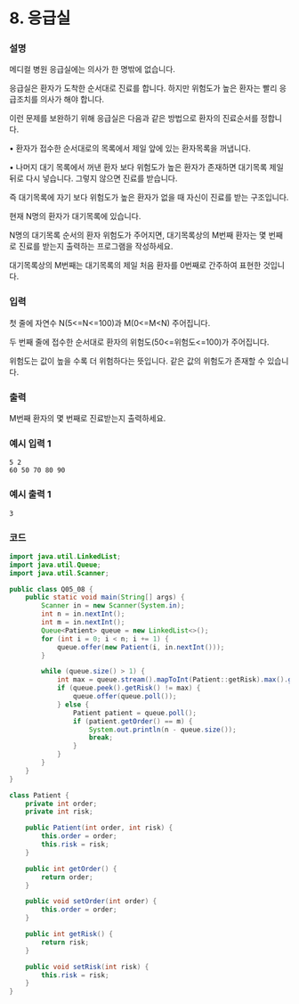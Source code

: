 # 8. 응급실

### 설명
메디컬 병원 응급실에는 의사가 한 명밖에 없습니다.

응급실은 환자가 도착한 순서대로 진료를 합니다. 하지만 위험도가 높은 환자는 빨리 응급조치를 의사가 해야 합니다.

이런 문제를 보완하기 위해 응급실은 다음과 같은 방법으로 환자의 진료순서를 정합니다.

• 환자가 접수한 순서대로의 목록에서 제일 앞에 있는 환자목록을 꺼냅니다.

• 나머지 대기 목록에서 꺼낸 환자 보다 위험도가 높은 환자가 존재하면 대기목록 제일 뒤로 다시 넣습니다. 그렇지 않으면 진료를 받습니다.

즉 대기목록에 자기 보다 위험도가 높은 환자가 없을 때 자신이 진료를 받는 구조입니다.

현재 N명의 환자가 대기목록에 있습니다.

N명의 대기목록 순서의 환자 위험도가 주어지면, 대기목록상의 M번째 환자는 몇 번째로 진료를 받는지 출력하는 프로그램을 작성하세요.

대기목록상의 M번째는 대기목록의 제일 처음 환자를 0번째로 간주하여 표현한 것입니다.


### 입력
첫 줄에 자연수 N(5<=N<=100)과 M(0<=M<N) 주어집니다.

두 번째 줄에 접수한 순서대로 환자의 위험도(50<=위험도<=100)가 주어집니다.

위험도는 값이 높을 수록 더 위험하다는 뜻입니다. 같은 값의 위험도가 존재할 수 있습니다.


### 출력
M번째 환자의 몇 번째로 진료받는지 출력하세요.


### 예시 입력 1
```
5 2
60 50 70 80 90
```
### 예시 출력 1
```
3
```

### 코드
```java
import java.util.LinkedList;
import java.util.Queue;
import java.util.Scanner;

public class Q05_08 {
    public static void main(String[] args) {
        Scanner in = new Scanner(System.in);
        int n = in.nextInt();
        int m = in.nextInt();
        Queue<Patient> queue = new LinkedList<>();
        for (int i = 0; i < n; i += 1) {
            queue.offer(new Patient(i, in.nextInt()));
        }

        while (queue.size() > 1) {
            int max = queue.stream().mapToInt(Patient::getRisk).max().getAsInt();
            if (queue.peek().getRisk() != max) {
                queue.offer(queue.poll());
            } else {
                Patient patient = queue.poll();
                if (patient.getOrder() == m) {
                    System.out.println(n - queue.size());
                    break;
                }
            }
        }
    }
}

class Patient {
    private int order;
    private int risk;

    public Patient(int order, int risk) {
        this.order = order;
        this.risk = risk;
    }

    public int getOrder() {
        return order;
    }

    public void setOrder(int order) {
        this.order = order;
    }

    public int getRisk() {
        return risk;
    }

    public void setRisk(int risk) {
        this.risk = risk;
    }
}
```